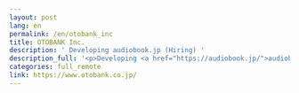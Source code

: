 ```yaml
---
layout: post
lang: en
permalink: /en/otobank_inc
title: OTOBANK Inc.
description: ' Developing audiobook.jp (Hiring) '
description_full: '<p>Developing <a href="https://audiobook.jp/">audiobook.jp</a> <a href="https://kantan-kyujin.com/ats/otobank/jobs">(Hiring)</a></p>'
categories: full_remote
link: https://www.otobank.co.jp/
---
```


